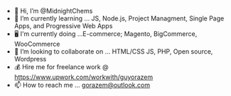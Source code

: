 - 👋 Hi, I’m @MidnightChems
- 🌱 I’m currently learning ... JS, Node.js, Project Managment, Single Page Apps, and Progressive Web Apps
-  :desktop_computer: I'm currently doing ...E-commerce; Magento, BigCommerce, WooCommerce
- 💞️ I’m looking to collaborate on ... HTML/CSS JS, PHP, Open source, Wordpress
- :moneybag: Hire me for freelance work @ https://www.upwork.com/workwith/guyorazem
- 📫 How to reach me ... gorazem@outlook.com

<!---
MidnightChems/MidnightChems is a ✨ special ✨ repository because its `README.md` (this file) appears on your GitHub profile.
You can click the Preview link to take a look at your changes.
--->
